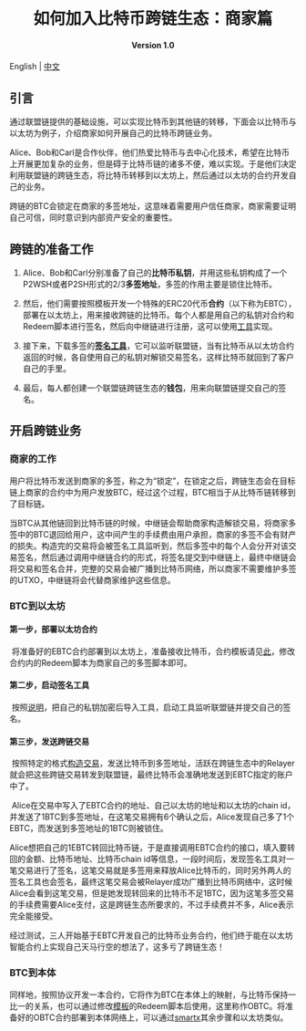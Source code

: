 <h1 align="center">如何加入比特币跨链生态：商家篇</h1>
<h4 align="center">Version 1.0 </h4>

English | [中文](https://github.com/ontio/cross-chain/blob/master/btc/How_to_Join_the_Bitcoin_Cross-Chain_Ecosystem-Merchant_Guide_CN.md)

## 引言

​	通过联盟链提供的基础设施，可以实现比特币到其他链的转移，下面会以比特币与以太坊为例子，介绍商家如何开展自己的比特币跨链业务。

​	Alice、Bob和Carl是合作伙伴，他们热爱比特币与去中心化技术，希望在比特币上开展更加复杂的业务，但是碍于比特币链的诸多不便，难以实现。于是他们决定利用联盟链的跨链生态，将比特币转移到以太坊上，然后通过以太坊的合约开发自己的业务。

​	跨链的BTC会锁定在商家的多签地址，这意味着需要用户信任商家，商家需要证明自己可信，同时意识到内部资产安全的重要性。

## 跨链的准备工作

1. Alice、Bob和Carl分别准备了自己的**比特币私钥**，并用这些私钥构成了一个P2WSH或者P2SH形式的2/3**多签地址**，多签的作用主要是锁住比特币。

2. 然后，他们需要按照模板开发一个特殊的ERC20代币**合约**（以下称为EBTC），部署在以太坊上，用来接收跨链的比特币。每个人都是用自己的私钥对合约和Redeem脚本进行签名，然后向中继链进行注册，这可以使用[工具](https://github.com/ontio/cross-chain/blob/master/btc/cross-chain_transaction_construction_tool_user_manual.md)实现。

3. 接下来，下载多签的[**签名工具**](https://github.com/ontio/cross-chain/blob/master/btc/redeem_tool_guide.md)，它可以监听联盟链，当有比特币从以太坊合约返回的时候，各自使用自己的私钥对解锁交易签名，这样比特币就回到了客户自己的手里。

4. 最后，每人都创建一个联盟链跨链生态的**钱包**，用来向联盟链提交自己的签名。

## 开启跨链业务

### 商家的工作

​	用户将比特币发送到商家的多签，称之为“锁定”，在锁定之后，跨链生态会在目标链上商家的合约中为用户发放BTC，经过这个过程，BTC相当于从比特币链转移到了目标链。

​	当BTC从其他链回到比特币链的时候，中继链会帮助商家构造解锁交易，将商家多签中的BTC退回给用户，这中间产生的手续费由用户承担，商家的多签不会有财产的损失。构造完的交易将会被签名工具监听到，然后多签中的每个人会分开对该交易签名，然后通过调用中继链合约的形式，将签名提交到中继链上，最终中继链会将交易和签名合并，完整的交易会被广播到比特币网络，所以商家不需要维护多签的UTXO，中继链将会代替商家维护这些信息。

### BTC到以太坊

#### 第一步，部署以太坊合约

​	将准备好的EBTC合约部署到以太坊上，准备接收比特币，合约模板请见[此]()，修改合约内的Redeem脚本为商家自己的多签脚本即可。

#### 第二步，启动签名工具

​	按照[说明](https://github.com/zouxyan/cross-chain/blob/master/btc/redeem_tool_guide.md)，把自己的私钥加密后导入工具，启动工具监听联盟链并提交自己的签名。

#### 第三步，发送跨链交易

​	按照特定的格式[构造交易](https://github.com/ontio/cross-chain/blob/master/btc/cross-chain_transaction_construction_tool_user_manual.md)，发送比特币到多签地址，活跃在跨链生态中的Relayer就会把这些跨链交易转发到联盟链，最终比特币会准确地发送到EBTC指定的账户中了。

​	Alice在交易中写入了EBTC合约的地址、自己以太坊的地址和以太坊的chain id，并发送了1BTC到多签地址，在这笔交易拥有6个确认之后，Alice发现自己多了1个EBTC，而发送到多签地址的1BTC则被锁住。

​	Alice想把自己的1EBTC转回比特币链，于是直接调用EBTC合约的接口，填入要转回的金额、比特币地址、比特币chain id等信息，一段时间后，发现签名工具对一笔交易进行了签名，这笔交易就是多签用来释放Alice比特币的，同时另外两人的签名工具也会签名，最终这笔交易会被Relayer成功广播到比特币网络中，这时候Alice会看到这笔交易，但是她发现转回来的比特币不足1BTC，因为这笔多签交易的手续费需要Alice支付，这是跨链生态所要求的，不过手续费并不多，Alice表示完全能接受。

​	经过测试，三人开始基于EBTC开发自己的比特币业务合约，他们终于能在以太坊智能合约上实现自己天马行空的想法了，这多亏了跨链生态！

### BTC到本体

​	同样地，按照协议开发一本合约，它将作为BTC在本体上的映射，与比特币保持一比一的关系，也可以通过修改[模板]()的Redeem脚本后使用，这里称作OBTC。将准备好的OBTC合约部署到本体网络上，可以通过[smartx](https://smartx.ont.io/)其余步骤和以太坊类似。